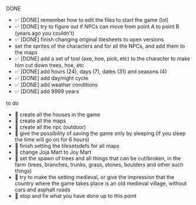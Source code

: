 DONE

* ✅ [DONE] remember how to edit the files to start the game (lol)
* ✅ [DONE] try to figure out if NPCs can move from point A to point B (years ago you couldn't)
* ✅ [DONE] finish changing original tilesheets to open versions
* set the sprites of the characters and for all the NPCs, and add them to the maps
* ✅ [DONE] add a set of tool (axe, hoe, pick, etc) to the character to make him cut down trees, hoe, etc
* ✅ [DONE] add hours (24), days (7), dates (31) and seasons (4)
* ✅ [DONE] add day/night cycle
* ✅ [DONE] add weather conditions
* ✅ [DONE] add 9999 years

to do

* 🔳 create all the houses in the game
* 🔳 create all the maps
* 🔳 create all the npc (outdoor)
* 🔳 give the possibility of saving the game only by sleeping (if you sleep the time will go on for 6 hours)
* 🔳 finish setting the tilesetsdefs for all maps
* 🔳 change Joja Mart to Joy Mart
* 🔳 set the spawn of trees and all things that can be cut/broken, in the farm (trees, branches, trunks, grass, stones, boulders and other such things)
* 🔳 try to make the setting medieval, or give the impression that the country where the game takes place is an old medieval village, without cars and asphalt roads
* 🔳 stop and fix what you have done up to this point